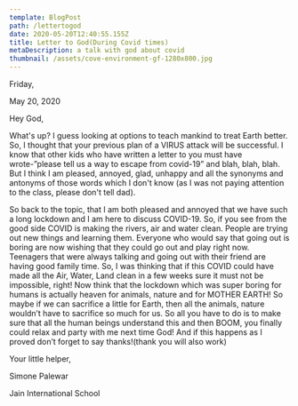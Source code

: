 ```yaml
---
template: BlogPost
path: /lettertogod
date: 2020-05-20T12:40:55.155Z
title: Letter to God(During Covid times)
metaDescription: a talk with god about covid
thumbnail: /assets/cove-environment-gf-1280x800.jpg
---
```

Friday,

May 20, 2020 

Hey God,

What's up?  I guess looking at options to teach mankind to treat Earth better. So, I thought that your previous plan of a VIRUS attack will be successful. I know that other kids who have written a letter to you must have wrote-”please tell us a way to escape from covid-19” and blah, blah, blah. But I think I am pleased, annoyed, glad, unhappy and all the synonyms and antonyms of those words which I don't know (as I was not paying attention to the class, please don't tell dad). 

So back to the topic, that I am both pleased and annoyed that we have such a long lockdown and I am here to discuss COVID-19. So, if you see from the good side COVID is making the rivers, air and water clean. People are trying out new things and learning them. Everyone who would say that going out is boring are now wishing that they could go out and play right now. Teenagers that were always talking and going out with their friend are having good family time. So, I was thinking that if this COVID could have made all the Air, Water, Land clean in a few weeks sure it must not be impossible, right! Now think that the lockdown which was super boring for humans is actually heaven for animals, nature and for MOTHER EARTH! So maybe if we can sacrifice a little for Earth, then all the animals, nature wouldn’t have to sacrifice so much for us. So all you have to do is to make sure that all the human beings understand this and then BOOM, you finally could relax and party with me next time God! And if this happens as I proved don’t forget to say thanks!(thank you will also work)

Your little helper, 

Simone Palewar

Jain International School
